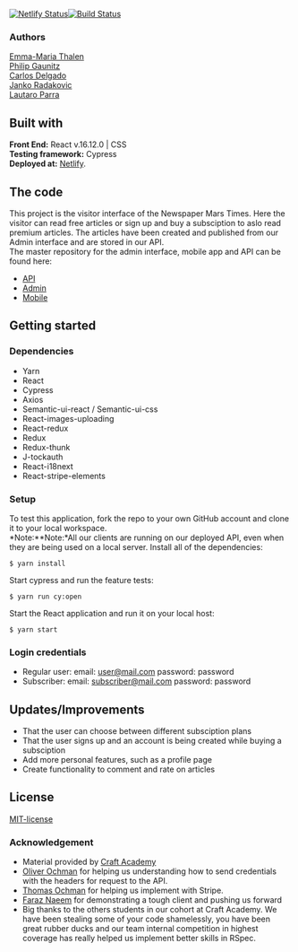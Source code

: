 [![Netlify Status](https://api.netlify.com/api/v1/badges/332df0fa-ebcd-4b4d-b232-4a8c6312b2fc/deploy-status)](https://app.netlify.com/sites/themarstimes/deploys)[![Build Status](https://semaphoreci.com/api/v1/carltesio/newsroom_3_client_user/branches/development/badge.svg)](https://semaphoreci.com/carltesio/newsroom_3_client_user)
### Authors
[Emma-Maria Thalen](https://github.com/emtalen)  
[Philip Gaunitz](https://github.com/pgauntiz)  
[Carlos Delgado](https://github.com/Carltesio)  
[Janko Radakovic](https://github.com/MadFarmer101)  
[Lautaro Parra](https://github.com/dernathul) 

## Built with
**Front End:** React v.16.12.0 | CSS  
**Testing framework:** Cypress  
**Deployed at:** [Netlify](https://themarstimes.netlify.com/).

## The code   
This project is the visitor interface of the Newspaper Mars Times. Here the visitor can read free articles or sign up and buy a subsciption to aslo read premium articles. 
The articles have been created and published from our Admin interface and are stored in our API.  
The master repository for the admin interface, mobile app and API can be found here:
* [API](https://github.com/CraftAcademy/newsroom_3_api.git)
* [Admin](https://github.com/CraftAcademy/newsroom_3_client_admin.git)
* [Mobile](https://github.com/CraftAcademy/newsroom_3_mobile_app.git)

## Getting started
### Dependencies  
* Yarn
* React
* Cypress
* Axios
* Semantic-ui-react / Semantic-ui-css
* React-images-uploading
* React-redux
* Redux
* Redux-thunk
* J-tockauth
* React-i18next
* React-stripe-elements

### Setup   
To test this application, fork the repo to your own GitHub account and clone it to your local workspace. </br>
*Note:**Note:*All our clients are running on our deployed API, even when they are being used on a local server. 
Install all of the dependencies:    
```
$ yarn install
```  
Start cypress and run the feature tests:  
```
$ yarn run cy:open
```
Start the React application and run it on your local host:
```
$ yarn start
```

### Login credentials
- Regular user: email: user@mail.com password: password
- Subscriber: email: subscriber@mail.com password: password

## Updates/Improvements   
- That the user can choose between different subsciption plans
- That the user signs up and an account is being created while buying a subsciption
- Add more personal features, such as a profile page 
- Create functionality to comment and rate on articles

## License  
[MIT-license](https://en.wikipedia.org/wiki/MIT_License)

### Acknowledgement  
- Material provided by [Craft Academy](https://craftacademy.se)
- [Oliver Ochman](https://github.com/oliverochman/) for helping us understanding how to send credentials with the headers for request to the API.
- [Thomas Ochman](https://github.com/tochman/) for helping us implement with Stripe. 
- [Faraz Naeem](https://github.com/faraznaeem) for demonstrating a tough client and pushing us forward
- Big thanks to the others students in our cohort at Craft Academy. We have been stealing some of your code shamelessly, you have been great rubber ducks and our team internal competition in highest coverage has really helped us implement better skills in RSpec.  
